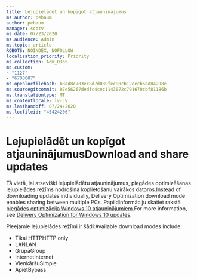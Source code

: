 ```yaml
---
title: Lejupielādēt un kopīgot atjauninājumus
ms.author: pebaum
author: pebaum
manager: scotv
ms.date: 07/23/2020
ms.audience: Admin
ms.topic: article
ROBOTS: NOINDEX, NOFOLLOW
localization_priority: Priority
ms.collection: Adm_O365
ms.custom:
- "1127"
- "6700007"
ms.openlocfilehash: b8ad8c703ec8d7d089fec90cb12eecb6ad84298e
ms.sourcegitcommit: 07e56267dedfc4cec1143072c791670cbf81186b
ms.translationtype: MT
ms.contentlocale: lv-LV
ms.lasthandoff: 07/24/2020
ms.locfileid: "45424206"
---
```

# <a name="download-and-share-updates"></a><span data-ttu-id="51340-102">Lejupielādēt un kopīgot atjauninājumus</span><span class="sxs-lookup"><span data-stu-id="51340-102">Download and share updates</span></span>

<span data-ttu-id="51340-103">Tā vietā, lai atsevišķi lejupielādētu atjauninājumus, piegādes optimizēšanas lejupielādes režīms nodrošina koplietošanu vairākos datoros.</span><span class="sxs-lookup"><span data-stu-id="51340-103">Instead of downloading updates individually, Delivery Optimization download mode enables sharing between multiple PCs.</span></span> <span data-ttu-id="51340-104">Papildinformāciju skatiet rakstā [piegādes optimizācija Windows 10 atjauninājumiem](https://docs.microsoft.com/windows/deployment/update/waas-delivery-optimization).</span><span class="sxs-lookup"><span data-stu-id="51340-104">For more information, see [Delivery Optimization for Windows 10 updates](https://docs.microsoft.com/windows/deployment/update/waas-delivery-optimization).</span></span>  

<span data-ttu-id="51340-105">Pieejamie lejupielādes režīmi ir šādi:</span><span class="sxs-lookup"><span data-stu-id="51340-105">Available download modes include:</span></span>  
- <span data-ttu-id="51340-106">Tikai HTTP</span><span class="sxs-lookup"><span data-stu-id="51340-106">HTTP only</span></span>  
- <span data-ttu-id="51340-107">LAN</span><span class="sxs-lookup"><span data-stu-id="51340-107">LAN</span></span>  
- <span data-ttu-id="51340-108">Grupā</span><span class="sxs-lookup"><span data-stu-id="51340-108">Group</span></span>  
- <span data-ttu-id="51340-109">Internet</span><span class="sxs-lookup"><span data-stu-id="51340-109">Internet</span></span>  
- <span data-ttu-id="51340-110">Vienkāršu</span><span class="sxs-lookup"><span data-stu-id="51340-110">Simple</span></span>  
- <span data-ttu-id="51340-111">Apiet</span><span class="sxs-lookup"><span data-stu-id="51340-111">Bypass</span></span>
